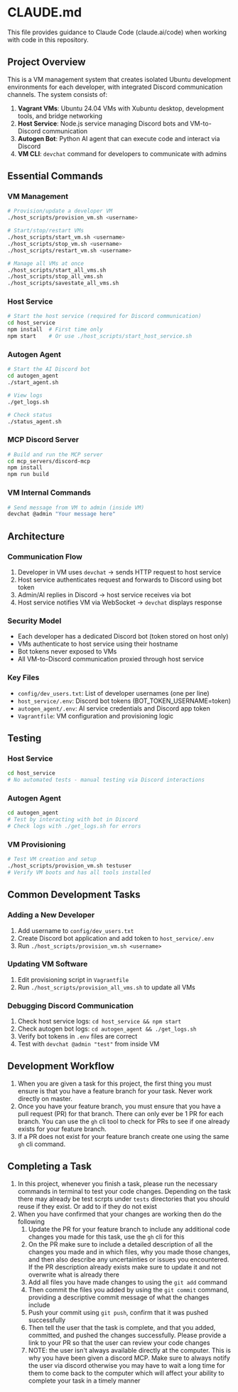 # CLAUDE.md

This file provides guidance to Claude Code (claude.ai/code) when working with code in this repository.

## Project Overview

This is a VM management system that creates isolated Ubuntu development environments for each developer, with integrated Discord communication channels. The system consists of:

1. **Vagrant VMs**: Ubuntu 24.04 VMs with Xubuntu desktop, development tools, and bridge networking
2. **Host Service**: Node.js service managing Discord bots and VM-to-Discord communication
3. **Autogen Bot**: Python AI agent that can execute code and interact via Discord
4. **VM CLI**: `devchat` command for developers to communicate with admins

## Essential Commands

### VM Management
```bash
# Provision/update a developer VM
./host_scripts/provision_vm.sh <username>

# Start/stop/restart VMs
./host_scripts/start_vm.sh <username>
./host_scripts/stop_vm.sh <username>
./host_scripts/restart_vm.sh <username>

# Manage all VMs at once
./host_scripts/start_all_vms.sh
./host_scripts/stop_all_vms.sh
./host_scripts/savestate_all_vms.sh
```

### Host Service
```bash
# Start the host service (required for Discord communication)
cd host_service
npm install  # First time only
npm start    # Or use ./host_scripts/start_host_service.sh
```

### Autogen Agent
```bash
# Start the AI Discord bot
cd autogen_agent
./start_agent.sh

# View logs
./get_logs.sh

# Check status
./status_agent.sh
```

### MCP Discord Server
```bash
# Build and run the MCP server
cd mcp_servers/discord-mcp
npm install
npm run build
```

### VM Internal Commands
```bash
# Send message from VM to admin (inside VM)
devchat @admin "Your message here"
```

## Architecture

### Communication Flow
1. Developer in VM uses `devchat` → sends HTTP request to host service
2. Host service authenticates request and forwards to Discord using bot token
3. Admin/AI replies in Discord → host service receives via bot
4. Host service notifies VM via WebSocket → `devchat` displays response

### Security Model
- Each developer has a dedicated Discord bot (token stored on host only)
- VMs authenticate to host service using their hostname
- Bot tokens never exposed to VMs
- All VM-to-Discord communication proxied through host service

### Key Files
- `config/dev_users.txt`: List of developer usernames (one per line)
- `host_service/.env`: Discord bot tokens (BOT_TOKEN_USERNAME=token)
- `autogen_agent/.env`: AI service credentials and Discord app token
- `Vagrantfile`: VM configuration and provisioning logic

## Testing

### Host Service
```bash
cd host_service
# No automated tests - manual testing via Discord interactions
```

### Autogen Agent
```bash
cd autogen_agent
# Test by interacting with bot in Discord
# Check logs with ./get_logs.sh for errors
```

### VM Provisioning
```bash
# Test VM creation and setup
./host_scripts/provision_vm.sh testuser
# Verify VM boots and has all tools installed
```

## Common Development Tasks

### Adding a New Developer
1. Add username to `config/dev_users.txt`
2. Create Discord bot application and add token to `host_service/.env`
3. Run `./host_scripts/provision_vm.sh <username>`

### Updating VM Software
1. Edit provisioning script in `Vagrantfile`
2. Run `./host_scripts/provision_all_vms.sh` to update all VMs

### Debugging Discord Communication
1. Check host service logs: `cd host_service && npm start`
2. Check autogen bot logs: `cd autogen_agent && ./get_logs.sh`
3. Verify bot tokens in `.env` files are correct
4. Test with `devchat @admin "test"` from inside VM

## Development Workflow

1. When you are given a task for this project, the first thing you must ensure is that you have a feature branch for your task. Never work directly on master.
2. Once you have your feature branch, you must ensure that you have a pull request (PR) for that branch. There can only ever be 1 PR for each branch. You can use the `gh` cli tool to check for PRs to see if one already exists for your feature branch. 
3. If a PR does not exist for your feature branch create one using the same `gh` cli command.

## Completing a Task

1. In this project, whenever you finish a task, please run the necessary commands in terminal to test your code changes. Depending on the task there may already be test scrpts under `tests` directories that you should reuse if they exist. Or add to if they do not exist
2. When you have confirmed that your changes are working then do the following
    1. Update the PR for your feature branch to include any additional code changes you made for this task, use the `gh` cli for this
    2. On the PR make sure to include a detailed description of all the changes you made and in which files, why you made those changes, and then also describe any uncertainties or issues you encountered. If the PR description already exists make sure to update it and not overwrite what is already there
    3. Add all files you have made changes to using the `git add` command
    4. Then commit the files you added by using the `git commit` command, providing a descriptive commit message of what the changes include
    5. Push your commit using `git push`, confirm that it was pushed successfully
    6. Then tell the user that the task is complete, and that you added, committed, and pushed the changes successfully. Please provide a link to your PR so that the user can review your code changes
    7. NOTE: the user isn't always available directly at the computer. This is why you have been given a discord MCP. Make sure to always notify the user via discord otherwise you may have to wait a long time for them to come back to the computer which will affect your ability to complete your task in a timely manner
